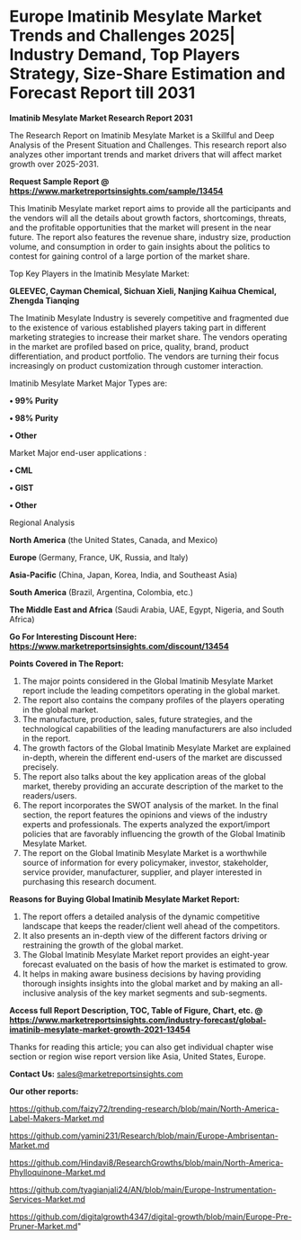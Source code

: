 # Europe Imatinib Mesylate Market Trends and Challenges 2025| Industry Demand, Top Players Strategy, Size-Share Estimation and Forecast Report till 2031

<strong>Imatinib Mesylate Market Research Report 2031</strong>

The Research Report on Imatinib Mesylate Market is a Skillful and Deep Analysis of the Present Situation and Challenges. This research report also analyzes other important trends and market drivers that will affect market growth over 2025-2031.

<strong>Request Sample Report @ <a href=https://www.marketreportsinsights.com/sample/13454>https://www.marketreportsinsights.com/sample/13454</a></strong>

This Imatinib Mesylate market report aims to provide all the participants and the vendors will all the details about growth factors, shortcomings, threats, and the profitable opportunities that the market will present in the near future. The report also features the revenue share, industry size, production volume, and consumption in order to gain insights about the politics to contest for gaining control of a large portion of the market share.

Top Key Players in the Imatinib Mesylate Market:

<strong>GLEEVEC, Cayman Chemical, Sichuan Xieli, Nanjing Kaihua Chemical, Zhengda Tianqing</strong>

The Imatinib Mesylate Industry is severely competitive and fragmented due to the existence of various established players taking part in different marketing strategies to increase their market share. The vendors operating in the market are profiled based on price, quality, brand, product differentiation, and product portfolio. The vendors are turning their focus increasingly on product customization through customer interaction.

Imatinib Mesylate Market Major Types are:

<strong>• 99% Purity

• 98% Purity

• Other</strong>

Market Major end-user applications :

<strong>• CML

• GIST

• Other</strong>

Regional Analysis

</u><strong><b>North America</b></strong> (the United States, Canada, and Mexico)

<strong><b>Europe </b></strong>(Germany, France, UK, Russia, and Italy)

<strong><b>Asia-Pacific</b></strong> (China, Japan, Korea, India, and Southeast Asia)

<strong><b>South America</b></strong> (Brazil, Argentina, Colombia, etc.)

<strong><b>The Middle East and Africa</b></strong> (Saudi Arabia, UAE, Egypt, Nigeria, and South Africa)

<strong>Go For Interesting Discount Here: <a href=https://www.marketreportsinsights.com/discount/13454>https://www.marketreportsinsights.com/discount/13454</a></strong>

<strong>Points Covered in The Report:</strong>
<ol>
  <li>The major points considered in the Global Imatinib Mesylate Market report include the leading competitors operating in the global market.</li>
  <li>The report also contains the company profiles of the players operating in the global market.</li>
  <li>The manufacture, production, sales, future strategies, and the technological capabilities of the leading manufacturers are also included in the report.</li>
  <li>The growth factors of the Global Imatinib Mesylate Market are explained in-depth, wherein the different end-users of the market are discussed precisely.</li>
  <li>The report also talks about the key application areas of the global market, thereby providing an accurate description of the market to the readers/users.</li>
  <li>The report incorporates the SWOT analysis of the market. In the final section, the report features the opinions and views of the industry experts and professionals. The experts analyzed the export/import policies that are favorably influencing the growth of the Global Imatinib Mesylate Market.</li>
  <li>The report on the Global Imatinib Mesylate Market is a worthwhile source of information for every policymaker, investor, stakeholder, service provider, manufacturer, supplier, and player interested in purchasing this research document.</li>
</ol>
<strong>Reasons for Buying Global Imatinib Mesylate Market Report:</strong>

<ol>
  <li>The report offers a detailed analysis of the dynamic competitive landscape that keeps the reader/client well ahead of the competitors.</li>
  <li>It also presents an in-depth view of the different factors driving or restraining the growth of the global market.</li>
  <li>The Global Imatinib Mesylate Market report provides an eight-year forecast evaluated on the basis of how the market is estimated to grow.</li>
  <li>It helps in making aware business decisions by having providing thorough insights insights into the global market and by making an all-inclusive analysis of the key market segments and sub-segments.</li>
</ol>
<strong>Access full Report Description, TOC, Table of Figure, Chart, etc. @ <a href=https://www.marketreportsinsights.com/industry-forecast/global-imatinib-mesylate-market-growth-2021-13454>https://www.marketreportsinsights.com/industry-forecast/global-imatinib-mesylate-market-growth-2021-13454</a></strong>


Thanks for reading this article; you can also get individual chapter wise section or region wise report version like Asia, United States, Europe.

<strong>Contact Us:</strong>
sales@marketreportsinsights.com

<strong>Our other reports:</strong>

<a href=https://github.com/faizy72/trending-research/blob/main/North-America-Label-Makers-Market.md>https://github.com/faizy72/trending-research/blob/main/North-America-Label-Makers-Market.md</a>

<a href=https://github.com/yamini231/Research/blob/main/Europe-Ambrisentan-Market.md>https://github.com/yamini231/Research/blob/main/Europe-Ambrisentan-Market.md</a>

<a href=https://github.com/Hindavi8/ResearchGrowths/blob/main/North-America-Phylloquinone-Market.md>https://github.com/Hindavi8/ResearchGrowths/blob/main/North-America-Phylloquinone-Market.md</a>

<a href=https://github.com/tyagianjali24/AN/blob/main/Europe-Instrumentation-Services-Market.md>https://github.com/tyagianjali24/AN/blob/main/Europe-Instrumentation-Services-Market.md</a>

<a href=https://github.com/digitalgrowth4347/digital-growth/blob/main/Europe-Pre-Pruner-Market.md>https://github.com/digitalgrowth4347/digital-growth/blob/main/Europe-Pre-Pruner-Market.md</a>"
